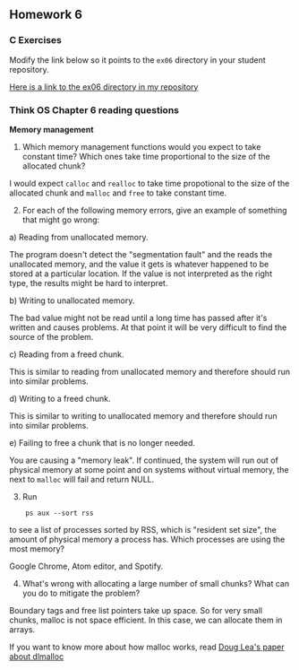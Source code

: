## Homework 6

### C Exercises

Modify the link below so it points to the `ex06` directory in your
student repository.

[Here is a link to the ex06 directory in my repository](https://github.com/SelinaWang/ExercisesInC/tree/master/exercises/ex06)

### Think OS Chapter 6 reading questions

**Memory management**

1) Which memory management functions would you expect to take constant time?
Which ones take time proportional to the size of the allocated chunk?

I would expect `calloc` and `realloc` to take time propotional to the size
of the allocated chunk and `malloc` and `free` to take constant time.

2) For each of the following memory errors, give an example of something that might go wrong:

a) Reading from unallocated memory.

The program doesn't detect the "segmentation fault" and the reads the unallocated memory, and the value it gets is whatever happened to be stored at a particular location. If the value is not interpreted as the right type, the results might be hard to interpret.

b) Writing to unallocated memory.

The bad value might not be read until a long time has passed after it's written and
causes problems. At that point it will be very difficult to find the source of the
problem.

c) Reading from a freed chunk.

This is similar to reading from unallocated memory and therefore should run into similar problems.

d) Writing to a freed chunk.

This is similar to writing to unallocated memory and therefore should run into similar problems.

e) Failing to free a chunk that is no longer needed.

You are causing a "memory leak". If continued, the system will run out of physical memory at some point and on systems without virtual memory, the next to `malloc` will fail and return NULL.

3) Run

```
    ps aux --sort rss
```

to see a list of processes sorted by RSS, which is "resident set size", the amount of physical
memory a process has.  Which processes are using the most memory?

Google Chrome, Atom editor, and Spotify.

4) What's wrong with allocating a large number of small chunks?  What can you do to mitigate the problem?

Boundary tags and free list pointers take up space. So for very small chunks, malloc is
not space efficient. In this case, we can allocate them in arrays.

If you want to know more about how malloc works, read
[Doug Lea's paper about dlmalloc](http://gee.cs.oswego.edu/dl/html/malloc.html)
